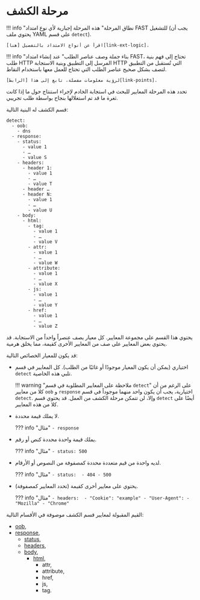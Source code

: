 [link-points]:      ../points/intro.md
[link-ext-logic]:   ../logic.md

[anchor1]:      parameters.md#oob
[anchor2]:      parameters.md#response
[anchor3]:      parameters.md#checking-the-http-statuses
[anchor4]:      parameters.md#checking-the-http-headers
[anchor5]:      parameters.md#checking-the-body-of-the-http-response
[anchor6]:      parameters.md#checking-the-html-markup

# مرحلة الكشف

!!! info "نطاق المرحلة"
    هذه المرحلة إجبارية لأي نوع امتداد FAST للتشغيل (يجب أن يحتوي ملف YAML على قسم `detect`).
  
    اقرأ عن أنواع الامتداد بالتفصيل [هنا][link-ext-logic].

!!! info "بناء جملة وصف عناصر الطلب"
    عند إنشاء امتداد FAST، تحتاج إلى فهم بنية طلب HTTP المرسل إلى التطبيق وبنية الاستجابة HTTP التي تُستقبل من التطبيق لتصف بشكل صحيح عناصر الطلب التي تحتاج للعمل معها باستخدام النقاط.

    لرؤية معلومات مفصلة، تابع إلى هذا [الرابط][link-points].

تحدد هذه المرحلة المعايير للبحث في استجابة الخادم لإجراء استنتاج حول ما إذا كانت ثغرة ما قد تم استغلالها بنجاح بواسطة طلب تجريبي.

قسم الكشف له البنية التالية:

```
detect:
  - oob:
    - dns
  - response:
    - status:
      - value 1
      - …
      - value S
    - headers:
      - header 1: 
        - value 1
        - …
        - value T
      - header …
      - header N:
        - value 1
        - …
        - value U
    - body:
      - html:
        - tag:
          - value 1
          - …
          - value V
        - attr:
          - value 1
          - …
          - value W
        - attribute:
          - value 1
          - …
          - value X
        - js:
          - value 1
          - …
          - value Y
        - href:
          - value 1
          - …
          - value Z
```

يحتوي هذا القسم على مجموعة المعايير. كل معيار يصف عنصراً واحداً من الاستجابة. قد يحتوي بعض المعايير على صف من المعايير الأخرى كقيمة، مما يخلق هرمية.

قد يكون للمعيار الخصائص التالية:
* اختياري (يمكن أن يكون المعيار موجودًا أو غائبًا من الطلب). كل المعايير في قسم `detect` تلبي هذه الخاصية.
 
    !!! warning "ملاحظة على المعايير المطلوبة في قسم `detect`"
        على الرغم من أن كلا من معايير `oob` و `response` اختيارية، يجب أن يكون واحد منهما موجوداً في قسم `detect`. وإلا، لن تتمكن مرحلة الكشف من العمل. قد يحتوي قسم `detect` أيضًا على كلا من هذه المعايير.

* لا يملك قيمة محددة.  
    
    ??? info "مثال"
        ```
        - response
        ```    

* يملك قيمة واحدة محددة كنص أو رقم.
    
    ??? info "مثال"
        ```
        - status: 500
        ```

* لديه واحدة من قيم متعددة محددة كمصفوفة من النصوص أو الأرقام.
    
    ??? info "مثال"
        ```
            - status: 
                - 404
                - 500
        ```

* يحتوي على معايير أخرى كقيمة (تحدد المعايير كمصفوفة).
    
    ??? info "مثال"
        ```
            - headers: 
                - "Cookie": "example"
                - "User-Agent":
                    - "Mozilla"
                    - "Chrome"
        ```

القيم المقبولة لمعايير قسم الكشف موصوفة في الأقسام التالية:
* [oob][anchor1],
* [response][anchor2],
    * [status][anchor3],
    * [headers][anchor4],
    * [body][anchor5],
        * [html][anchor6],
            * attr,
            * attribute,
            * href,
            * js,
            * tag.